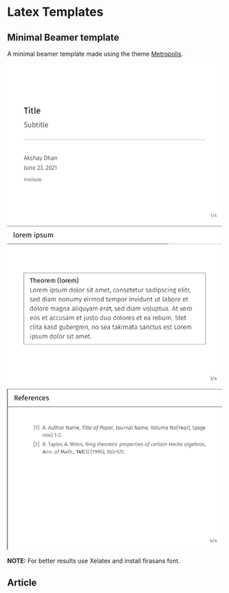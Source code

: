 # Latex Templates


## Minimal Beamer template

A minimal beamer template made using the theme [Metropolis](https://github.com/matze/mtheme).


<img src="Images/beamer.png" width="500">
<img src="Images/beamer11.png" width="500">
<img src="Images/beamer2.png" width="500">

**NOTE:** For better results use Xelatex and install firasans font.

## Article

